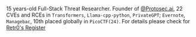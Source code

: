 15 years-old Full-Stack Threat Researcher. Founder of [@Protosec.ai](https://protosec.ai), 22 CVEs and RCEs in `Transformers`, `Llama-cpp-python`, `PrivateGPT`; `Evernote`, `Managebac`, 10th placed globally in `PicoCTF(24)`. For details please check for [Retr0's Register](https://0reg.dev)
